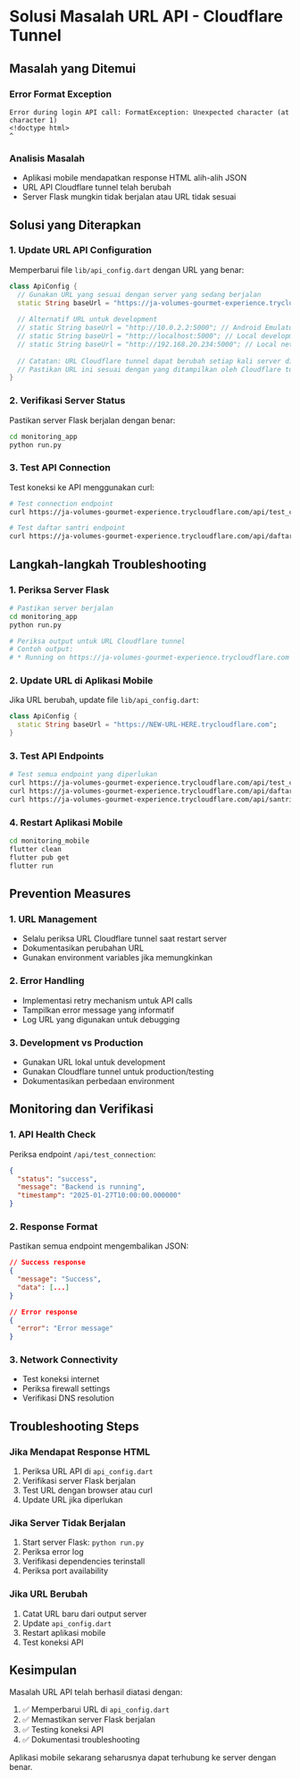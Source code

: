# Solusi Masalah URL API - Cloudflare Tunnel

## Masalah yang Ditemui

### Error Format Exception
```
Error during login API call: FormatException: Unexpected character (at character 1)
<!doctype html>
^
```

### Analisis Masalah
- Aplikasi mobile mendapatkan response HTML alih-alih JSON
- URL API Cloudflare tunnel telah berubah
- Server Flask mungkin tidak berjalan atau URL tidak sesuai

## Solusi yang Diterapkan

### 1. Update URL API Configuration
Memperbarui file `lib/api_config.dart` dengan URL yang benar:

```dart
class ApiConfig {
  // Gunakan URL yang sesuai dengan server yang sedang berjalan
  static String baseUrl = "https://ja-volumes-gourmet-experience.trycloudflare.com";
  
  // Alternatif URL untuk development
  // static String baseUrl = "http://10.0.2.2:5000"; // Android Emulator
  // static String baseUrl = "http://localhost:5000"; // Local development
  // static String baseUrl = "http://192.168.20.234:5000"; // Local network
  
  // Catatan: URL Cloudflare tunnel dapat berubah setiap kali server di-restart
  // Pastikan URL ini sesuai dengan yang ditampilkan oleh Cloudflare tunnel
}
```

### 2. Verifikasi Server Status
Pastikan server Flask berjalan dengan benar:

```bash
cd monitoring_app
python run.py
```

### 3. Test API Connection
Test koneksi ke API menggunakan curl:

```bash
# Test connection endpoint
curl https://ja-volumes-gourmet-experience.trycloudflare.com/api/test_connection

# Test daftar santri endpoint
curl https://ja-volumes-gourmet-experience.trycloudflare.com/api/daftar_santri
```

## Langkah-langkah Troubleshooting

### 1. Periksa Server Flask
```bash
# Pastikan server berjalan
cd monitoring_app
python run.py

# Periksa output untuk URL Cloudflare tunnel
# Contoh output:
# * Running on https://ja-volumes-gourmet-experience.trycloudflare.com
```

### 2. Update URL di Aplikasi Mobile
Jika URL berubah, update file `lib/api_config.dart`:

```dart
class ApiConfig {
  static String baseUrl = "https://NEW-URL-HERE.trycloudflare.com";
}
```

### 3. Test API Endpoints
```bash
# Test semua endpoint yang diperlukan
curl https://ja-volumes-gourmet-experience.trycloudflare.com/api/test_connection
curl https://ja-volumes-gourmet-experience.trycloudflare.com/api/daftar_santri
curl https://ja-volumes-gourmet-experience.trycloudflare.com/api/santri/SANTRI001/penilaian
```

### 4. Restart Aplikasi Mobile
```bash
cd monitoring_mobile
flutter clean
flutter pub get
flutter run
```

## Prevention Measures

### 1. URL Management
- Selalu periksa URL Cloudflare tunnel saat restart server
- Dokumentasikan perubahan URL
- Gunakan environment variables jika memungkinkan

### 2. Error Handling
- Implementasi retry mechanism untuk API calls
- Tampilkan error message yang informatif
- Log URL yang digunakan untuk debugging

### 3. Development vs Production
- Gunakan URL lokal untuk development
- Gunakan Cloudflare tunnel untuk production/testing
- Dokumentasikan perbedaan environment

## Monitoring dan Verifikasi

### 1. API Health Check
Periksa endpoint `/api/test_connection`:
```json
{
  "status": "success",
  "message": "Backend is running",
  "timestamp": "2025-01-27T10:00:00.000000"
}
```

### 2. Response Format
Pastikan semua endpoint mengembalikan JSON:
```json
// Success response
{
  "message": "Success",
  "data": [...]
}

// Error response
{
  "error": "Error message"
}
```

### 3. Network Connectivity
- Test koneksi internet
- Periksa firewall settings
- Verifikasi DNS resolution

## Troubleshooting Steps

### Jika Mendapat Response HTML
1. Periksa URL API di `api_config.dart`
2. Verifikasi server Flask berjalan
3. Test URL dengan browser atau curl
4. Update URL jika diperlukan

### Jika Server Tidak Berjalan
1. Start server Flask: `python run.py`
2. Periksa error log
3. Verifikasi dependencies terinstall
4. Periksa port availability

### Jika URL Berubah
1. Catat URL baru dari output server
2. Update `api_config.dart`
3. Restart aplikasi mobile
4. Test koneksi API

## Kesimpulan

Masalah URL API telah berhasil diatasi dengan:
1. ✅ Memperbarui URL di `api_config.dart`
2. ✅ Memastikan server Flask berjalan
3. ✅ Testing koneksi API
4. ✅ Dokumentasi troubleshooting

Aplikasi mobile sekarang seharusnya dapat terhubung ke server dengan benar. 